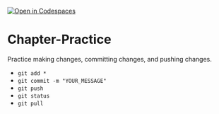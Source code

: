 [![Open in Codespaces](https://classroom.github.com/assets/launch-codespace-2972f46106e565e64193e422d61a12cf1da4916b45550586e14ef0a7c637dd04.svg)](https://classroom.github.com/open-in-codespaces?assignment_repo_id=19860751)
# Chapter-Practice
Practice making changes, committing changes, and pushing changes.
- `git add *`
- `git commit -m "YOUR_MESSAGE"`
- `git push`
- `git status`
- `git pull`
